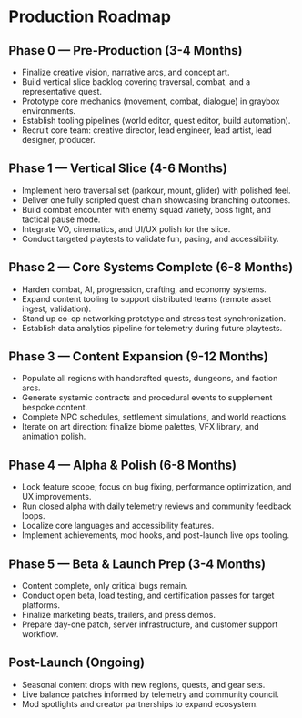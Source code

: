 # Production Roadmap

## Phase 0 — Pre-Production (3-4 Months)
- Finalize creative vision, narrative arcs, and concept art.
- Build vertical slice backlog covering traversal, combat, and a representative quest.
- Prototype core mechanics (movement, combat, dialogue) in graybox environments.
- Establish tooling pipelines (world editor, quest editor, build automation).
- Recruit core team: creative director, lead engineer, lead artist, lead designer, producer.

## Phase 1 — Vertical Slice (4-6 Months)
- Implement hero traversal set (parkour, mount, glider) with polished feel.
- Deliver one fully scripted quest chain showcasing branching outcomes.
- Build combat encounter with enemy squad variety, boss fight, and tactical pause mode.
- Integrate VO, cinematics, and UI/UX polish for the slice.
- Conduct targeted playtests to validate fun, pacing, and accessibility.

## Phase 2 — Core Systems Complete (6-8 Months)
- Harden combat, AI, progression, crafting, and economy systems.
- Expand content tooling to support distributed teams (remote asset ingest, validation).
- Stand up co-op networking prototype and stress test synchronization.
- Establish data analytics pipeline for telemetry during future playtests.

## Phase 3 — Content Expansion (9-12 Months)
- Populate all regions with handcrafted quests, dungeons, and faction arcs.
- Generate systemic contracts and procedural events to supplement bespoke content.
- Complete NPC schedules, settlement simulations, and world reactions.
- Iterate on art direction: finalize biome palettes, VFX library, and animation polish.

## Phase 4 — Alpha & Polish (6-8 Months)
- Lock feature scope; focus on bug fixing, performance optimization, and UX improvements.
- Run closed alpha with daily telemetry reviews and community feedback loops.
- Localize core languages and accessibility features.
- Implement achievements, mod hooks, and post-launch live ops tooling.

## Phase 5 — Beta & Launch Prep (3-4 Months)
- Content complete, only critical bugs remain.
- Conduct open beta, load testing, and certification passes for target platforms.
- Finalize marketing beats, trailers, and press demos.
- Prepare day-one patch, server infrastructure, and customer support workflow.

## Post-Launch (Ongoing)
- Seasonal content drops with new regions, quests, and gear sets.
- Live balance patches informed by telemetry and community council.
- Mod spotlights and creator partnerships to expand ecosystem.
